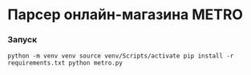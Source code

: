 # Парсер онлайн-магазина METRO
### Запуск
`
python -m venv venv
source venv/Scripts/activate
pip install -r requirements.txt
python metro.py
`